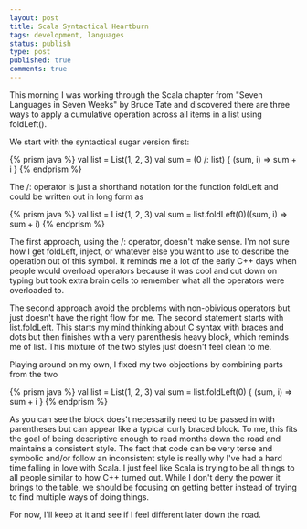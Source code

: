 ```yaml
---
layout: post
title: Scala Syntactical Heartburn
tags: development, languages
status: publish
type: post
published: true
comments: true
---
```

This morning I was working through the Scala chapter from "Seven Languages in 
Seven Weeks" by Bruce Tate and discovered there are three ways to apply a cumulative 
operation across all items in a list using foldLeft().

<!--EndExcerpt-->

We start with the syntactical sugar version first:

{% prism java %}
val list = List(1, 2, 3)
val sum = (0 /: list) { (sum, i) => sum + i }
{% endprism %}

The /: operator is just a shorthand notation for the function foldLeft and could be 
written out in long form as

{% prism java %}
val list = List(1, 2, 3)
val sum = list.foldLeft(0)((sum, i) => sum + i)
{% endprism %}

The first approach, using the /: operator, doesn\'t make sense. I\'m not sure how I get 
foldLeft, inject, or whatever else you want to use to describe the operation out of this 
symbol. It reminds me a lot of the early C++ days when people would overload operators 
because it was cool and cut down on typing but took extra brain cells to remember what 
all the operators were overloaded to.

The second approach avoid the problems with non-obivious operators but just doesn\'t 
have the right flow for me. The second statement starts with list.foldLeft. This 
starts my mind thinking about C syntax with braces and dots but then finishes with a 
very parenthesis heavy block, which reminds me of list. This mixture of the two styles 
just doesn\'t feel clean to me.

Playing around on my own, I fixed my two objections by combining parts from the two

{% prism java %}
val list = List(1, 2, 3)
val sum = list.foldLeft(0) { (sum, i) => sum + i }
{% endprism %}

As you can see the block does\'t necessarily need to be passed in with parentheses but 
can appear like a typical curly braced block. To me, this fits the goal of being 
descriptive enough to read months down the road and maintains a consistent style. The 
fact that code can be very terse and symbolic and/or follow an inconsistent style is 
really why I\'ve had a hard time falling in love with Scala. I just feel like Scala is 
trying to be all things to all people similar to how C++ turned out. While I don\'t deny 
the power it brings to the table, we should be focusing on getting better instead of 
trying to find multiple ways of doing things.

For now, I\'ll keep at it and see if I feel different later down the road.
